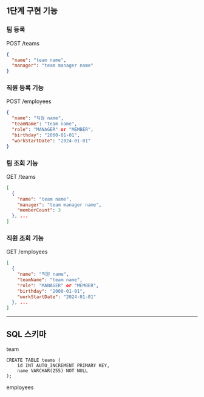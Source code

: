 ## 1단계 구현 기능

### 팀 등록

POST /teams

```json
{
  "name": "team name",
  "manager": "team manager name"
}
``` 

### 직원 등록 기능

POST /employees

```json
{
  "name": "직원 name",
  "teamName": "team name",
  "role": "MANAGER" or "MEMBER",
  "birthday": "2000-01-01",
  "workStartDate": "2024-01-01"
}
```

### 팀 조회 기능

GET /teams

```json
[
  {
    "name": "team name",
    "manager": "team manager name",
    "memberCount": 3
  }, ...
]
```

### 직원 조회 기능

GET /employees

```json
[
  {
    "name": "직원 name",
    "teamName": "team name",
    "role": "MANAGER" or "MEMBER",
    "birthday": "2000-01-01",
    "workStartDate": "2024-01-01"
  }, ...
]
```

---

## SQL 스키마

team

```mysql
CREATE TABLE teams (
    id INT AUTO_INCREMENT PRIMARY KEY,
    name VARCHAR(255) NOT NULL
);
```

employees
```mysql

```